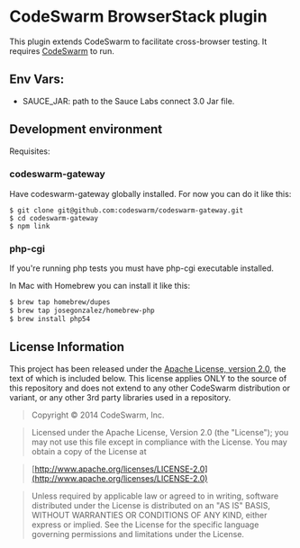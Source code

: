 # CodeSwarm BrowserStack plugin

This plugin extends CodeSwarm to facilitate cross-browser testing.  It requires [CodeSwarm](http://codeswarm.com) to run.

## Env Vars:

* SAUCE_JAR: path to the Sauce Labs connect 3.0 Jar file.

## Development environment

Requisites:

### codeswarm-gateway

Have codeswarm-gateway globally installed. For now you can do it like this:

```
$ git clone git@github.com:codeswarm/codeswarm-gateway.git
$ cd codeswarm-gateway
$ npm link
```

### php-cgi

If you're running php tests you must have php-cgi executable installed.

In Mac with Homebrew you can install it like this:

```bash
$ brew tap homebrew/dupes
$ brew tap josegonzalez/homebrew-php
$ brew install php54
```

## License Information

This project has been released under the [Apache License, version 2.0](http://www.apache.org/licenses/LICENSE-2.0.html), the text of which is included below. This license applies ONLY to the source of this repository and does not extend to any other CodeSwarm distribution or variant, or any other 3rd party libraries used in a repository. 

> Copyright © 2014 CodeSwarm, Inc.

> Licensed under the Apache License, Version 2.0 (the "License");
   you may not use this file except in compliance with the License.
   You may obtain a copy of the License at

> [http://www.apache.org/licenses/LICENSE-2.0](http://www.apache.org/licenses/LICENSE-2.0)

>  Unless required by applicable law or agreed to in writing, software
   distributed under the License is distributed on an "AS IS" BASIS,
   WITHOUT WARRANTIES OR CONDITIONS OF ANY KIND, either express or implied.
   See the License for the specific language governing permissions and
   limitations under the License.
